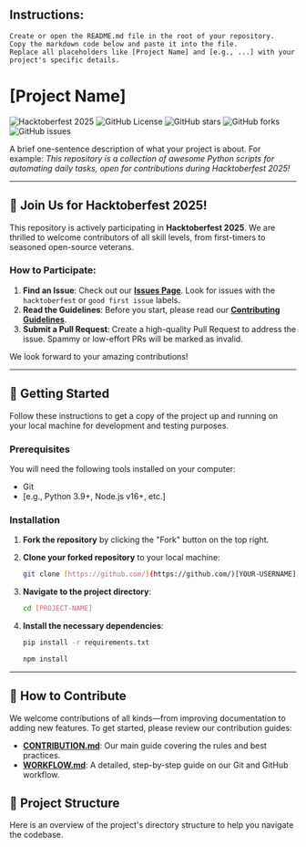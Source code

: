 ## Instructions:
```
Create or open the README.md file in the root of your repository.
Copy the markdown code below and paste it into the file.
Replace all placeholders like [Project Name] and [e.g., ...] with your project's specific details.
```

# [Project Name]

![Hacktoberfest 2025](https://img.shields.io/badge/Hacktoberfest-2025-orange.svg)
![GitHub License](https://img.shields.io/badge/license-MIT-blue.svg)
![GitHub stars](https://img.shields.io/github/stars/milansinghal2004/[PROJECT-NAME]?style=social)
![GitHub forks](https://img.shields.io/github/forks/milansinghal2004/[PROJECT-NAME]?style=social)
![GitHub issues](https://img.shields.io/github/issues/milansinghal2004/[PROJECT-NAME])

A brief one-sentence description of what your project is about. For example:
*This repository is a collection of awesome Python scripts for automating daily tasks, open for contributions during Hacktoberfest 2025!*

---

## 🎃 Join Us for Hacktoberfest 2025!

This repository is actively participating in **Hacktoberfest 2025**. We are thrilled to welcome contributors of all skill levels, from first-timers to seasoned open-source veterans.

### How to Participate:
1.  **Find an Issue**: Check out our **[Issues Page](https://github.com/milansinghal2004/[PROJECT-NAME]/issues)**. Look for issues with the `hacktoberfest` or `good first issue` labels.
2.  **Read the Guidelines**: Before you start, please read our **[Contributing Guidelines](CONTRIBUTING.md)**.
3.  **Submit a Pull Request**: Create a high-quality Pull Request to address the issue. Spammy or low-effort PRs will be marked as invalid.

We look forward to your amazing contributions!

---

## 🚀 Getting Started

Follow these instructions to get a copy of the project up and running on your local machine for development and testing purposes.

### Prerequisites

You will need the following tools installed on your computer:
- Git
- [e.g., Python 3.9+, Node.js v16+, etc.]

### Installation

1.  **Fork the repository** by clicking the "Fork" button on the top right.

2.  **Clone your forked repository** to your local machine:
    ```bash
    git clone [https://github.com/](https://github.com/)[YOUR-USERNAME]/[PROJECT-NAME].git
    ```

3.  **Navigate to the project directory**:
    ```bash
    cd [PROJECT-NAME]
    ```

4.  **Install the necessary dependencies**:
    ```bash
    pip install -r requirements.txt
    ```

    ```bash
    npm install
    ```

---

## 🤝 How to Contribute

We welcome contributions of all kinds—from improving documentation to adding new features. To get started, please review our contribution guides:

-   **[CONTRIBUTION.md](contribution.md)**: Our main guide covering the rules and best practices.
-   **[WORKFLOW.md](WORKFLOW.md)**: A detailed, step-by-step guide on our Git and GitHub workflow.

## 📂 Project Structure

Here is an overview of the project's directory structure to help you navigate the codebase.
